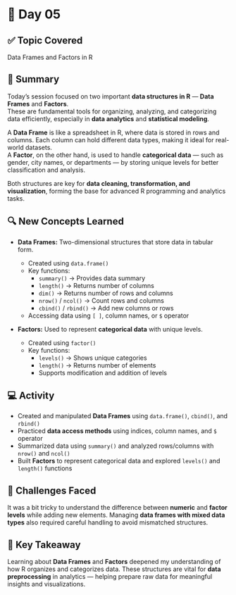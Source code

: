 # 📘 Day 05

## ✅ Topic Covered
Data Frames and Factors in R

## 🧠 Summary
Today’s session focused on two important **data structures in R** — **Data Frames** and **Factors**.  
These are fundamental tools for organizing, analyzing, and categorizing data efficiently, especially in **data analytics** and **statistical modeling**.

A **Data Frame** is like a spreadsheet in R, where data is stored in rows and columns. Each column can hold different data types, making it ideal for real-world datasets.  
A **Factor**, on the other hand, is used to handle **categorical data** — such as gender, city names, or departments — by storing unique levels for better classification and analysis.

Both structures are key for **data cleaning, transformation, and visualization**, forming the base for advanced R programming and analytics tasks.

## 🔍 New Concepts Learned
- **Data Frames:** Two-dimensional structures that store data in tabular form.  
  - Created using `data.frame()`  
  - Key functions:  
    - `summary()` → Provides data summary  
    - `length()` → Returns number of columns  
    - `dim()` → Returns number of rows and columns  
    - `nrow()` / `ncol()` → Count rows and columns  
    - `cbind()` / `rbind()` → Add new columns or rows  
  - Accessing data using `[ ]`, column names, or `$` operator  

- **Factors:** Used to represent **categorical data** with unique levels.  
  - Created using `factor()`  
  - Key functions:  
    - `levels()` → Shows unique categories  
    - `length()` → Returns number of elements  
    - Supports modification and addition of levels  

## 💻 Activity
- Created and manipulated **Data Frames** using `data.frame()`, `cbind()`, and `rbind()`  
- Practiced **data access methods** using indices, column names, and `$` operator  
- Summarized data using `summary()` and analyzed rows/columns with `nrow()` and `ncol()`  
- Built **Factors** to represent categorical data and explored `levels()` and `length()` functions  

## 🤔 Challenges Faced
It was a bit tricky to understand the difference between **numeric** and **factor levels** while adding new elements. Managing **data frames with mixed data types** also required careful handling to avoid mismatched structures.

## 🎯 Key Takeaway
Learning about **Data Frames** and **Factors** deepened my understanding of how R organizes and categorizes data. These structures are vital for **data preprocessing** in analytics — helping prepare raw data for meaningful insights and visualizations.
